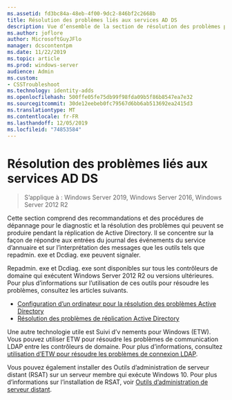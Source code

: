 ```yaml
---
ms.assetid: fd3bc84a-48eb-4f00-9dc2-846bf2c2668b
title: Résolution des problèmes liés aux services AD DS
description: Vue d’ensemble de la section de résolution des problèmes pour AD DS
ms.author: joflore
author: MicrosoftGuyJFlo
manager: dcscontentpm
ms.date: 11/22/2019
ms.topic: article
ms.prod: windows-server
audience: Admin
ms.custom:
- CSSTroubleshoot
ms.technology: identity-adds
ms.openlocfilehash: 500ffe05fe75db99f98fda09b5f86b8547ea7e32
ms.sourcegitcommit: 30de12eebeb0fc79567d6bb6ab513692ea2415d3
ms.translationtype: MT
ms.contentlocale: fr-FR
ms.lasthandoff: 12/05/2019
ms.locfileid: "74853584"
---
```

# <a name="ad-ds-troubleshooting"></a>Résolution des problèmes liés aux services AD DS

>S’applique à : Windows Server 2019, Windows Server 2016, Windows Server 2012 R2

Cette section comprend des recommandations et des procédures de dépannage pour le diagnostic et la résolution des problèmes qui peuvent se produire pendant la réplication de Active Directory. Il se concentre sur la façon de répondre aux entrées du journal des événements du service d’annuaire et sur l’interprétation des messages que les outils tels que repadmin. exe et Dcdiag. exe peuvent signaler.

Repadmin. exe et Dcdiag. exe sont disponibles sur tous les contrôleurs de domaine qui exécutent Windows Server 2012 R2 ou versions ultérieures. Pour plus d’informations sur l’utilisation de ces outils pour résoudre les problèmes, consultez les articles suivants.

- [Configuration d’un ordinateur pour la résolution des problèmes Active Directory](../manage/troubleshoot/Configuring-a-Computer-for-Troubleshooting.md)
- [Résolution des problèmes de réplication Active Directory](../manage/troubleshoot/Troubleshooting-Active-Directory-Replication-Problems.md)

Une autre technologie utile est Suivi d’v nements pour Windows (ETW). Vous pouvez utiliser ETW pour résoudre les problèmes de communication LDAP entre les contrôleurs de domaine. Pour plus d’informations, consultez [utilisation d’ETW pour résoudre les problèmes de connexion LDAP](../manage/troubleshoot/troubleshoot-ldap-using-etw.md).

Vous pouvez également installer des Outils d’administration de serveur distant (RSAT) sur un serveur membre qui exécute Windows 10. Pour plus d’informations sur l’installation de RSAT, voir [Outils d’administration de serveur distant](https://docs.microsoft.com/windows-server/remote/remote-server-administration-tools).
